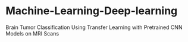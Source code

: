 # Machine-Learning-Deep-learning
Brain Tumor Classification Using Transfer Learning with Pretrained CNN Models on MRI Scans
